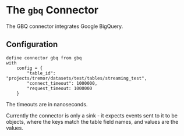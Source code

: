 # The `gbq` Connector

The GBQ connector integrates Google BigQuery.


## Configuration

```troy
define connector gbq from gbq
with
    config = {
        "table_id": "projects/tremor/datasets/test/tables/streaming_test",
        "connect_timeout": 1000000,
        "request_timeout: 1000000
    }
```

The timeouts are in nanoseconds.

Currently the connector is only a sink - it expects events sent to it to be objects, where the keys match the table field names, and values are the values.